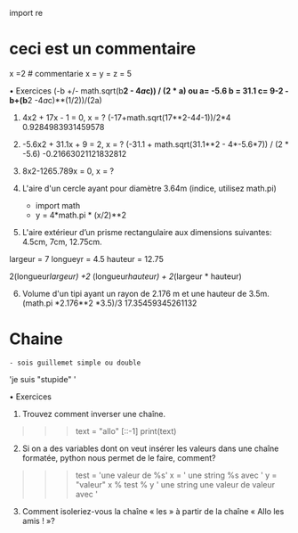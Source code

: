 import re
# ceci est un commentaire
x =2 # commentarie
x = y = z = 5



• Exercices
(-b +/- math.sqrt(b**2 - 4*a*c)) / (2 * a)
ou
a= -5.6
b = 31.1
c= 9-2
-b+(b**2 -4*a*c)**(1/2))/(2a)

1. 4x2 + 17x - 1 = 0, x = ?
(-17+math.sqrt(17**2-4*4*-1))/2*4
0.9284983931459578

2. -5.6x2 + 31.1x + 9 = 2, x = ?
(-31.1 + math.sqrt(31.1**2 - 4*-5.6*7)) / (2 * -5.6)
-0.21663021121832812

3. 8x2-1265.789x = 0, x = ?

4. L'aire d'un cercle ayant pour diamètre 3.64m
(indice, utilisez math.pi)
    - import math 
    - y = 4*math.pi * (x/2)**2
5. L'aire extérieur d’un prisme rectangulaire aux
dimensions suivantes: 4.5cm, 7cm, 12.75cm.

largeur = 7
longueyr = 4.5
hauteur = 12.75

2(longueur*largeur) +2* (longueur*hauteur) + 2*(largeur * hauteur)

6. Volume d'un tipi ayant un rayon de 2.176 m et
une hauteur de 3.5m.
(math.pi *2.176**2 *3.5)/3
17.35459345261132

# Chaine
    - sois guillemet simple ou double 

'je suis "stupide" '


• Exercices
1. Trouvez comment inverser une chaîne.

>>> text = "allo" [::-1]
>>> print(text)
2. Si on a des variables dont on veut insérer les
valeurs dans une chaîne formatée, python
nous permet de le faire, comment?

>>> test = 'une valeur de %s'
>>> x = ' une string %s avec '
>>> y = "valeur"
>>> x % test % y
' une string une valeur de valeur avec '
>>> 

3. Comment isoleriez-vous la chaîne « les » à
partir de la chaîne « Allo les amis ! »?
